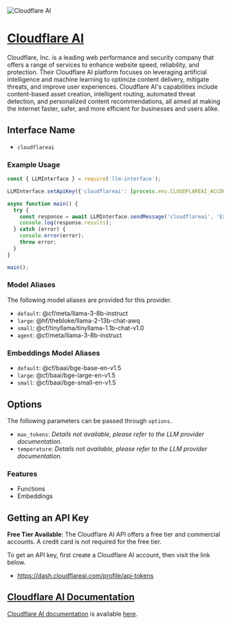![Cloudflare AI](https://cf-assets.www.cloudflare.com/slt3lc6tev37/2FNnxFZOBEha1W2MhF44EN/e9438de558c983ccce8129ddc20e1b8b/CF_MetaImage_1200x628.png)

# [Cloudflare AI](https://cloudflare.com)

Cloudflare, Inc. is a leading web performance and security company that offers a range of services to enhance website speed, reliability, and protection. Their Cloudflare AI platform focuses on leveraging artificial intelligence and machine learning to optimize content delivery, mitigate threats, and improve user experiences. Cloudflare AI's capabilities include content-based asset creation, intelligent routing, automated threat detection, and personalized content recommendations, all aimed at making the internet faster, safer, and more efficient for businesses and users alike.

## Interface Name

- `cloudflareai`

### Example Usage

```javascript
const { LLMInterface } = require('llm-interface');

LLMInterface.setApiKey({'cloudflareai': [process.env.CLOUDFLAREAI_ACCOUNT_ID]});

async function main() {
  try {
    const response = await LLMInterface.sendMessage('cloudflareai', 'Explain the importance of low latency LLMs.');
    console.log(response.results);
  } catch (error) {
    console.error(error);
    throw error;
  }
}

main();
```

### Model Aliases

The following model aliases are provided for this provider. 

- `default`: @cf/meta/llama-3-8b-instruct
- `large`: @hf/thebloke/llama-2-13b-chat-awq
- `small`: @cf/tinyllama/tinyllama-1.1b-chat-v1.0
- `agent`: @cf/meta/llama-3-8b-instruct

### Embeddings Model Aliases

- `default`: @cf/baai/bge-base-en-v1.5
- `large`: @cf/baai/bge-large-en-v1.5
- `small`: @cf/baai/bge-small-en-v1.5


## Options

The following parameters can be passed through `options`.

- `max_tokens`: _Details not available, please refer to the LLM provider documentation._
- `temperature`: _Details not available, please refer to the LLM provider documentation._


### Features

- Functions
- Embeddings


## Getting an API Key

**Free Tier Available**: The Cloudflare AI API offers a free tier and commercial accounts. A credit card is not required for the free tier.

To get an API key, first create a Cloudflare AI account, then visit the link below.

- https://dash.cloudflareai.com/profile/api-tokens


## [Cloudflare AI Documentation](https://developers.cloudflare.com/workers-ai/)

[Cloudflare AI documentation](https://developers.cloudflare.com/workers-ai/) is available [here](https://developers.cloudflare.com/workers-ai/).
